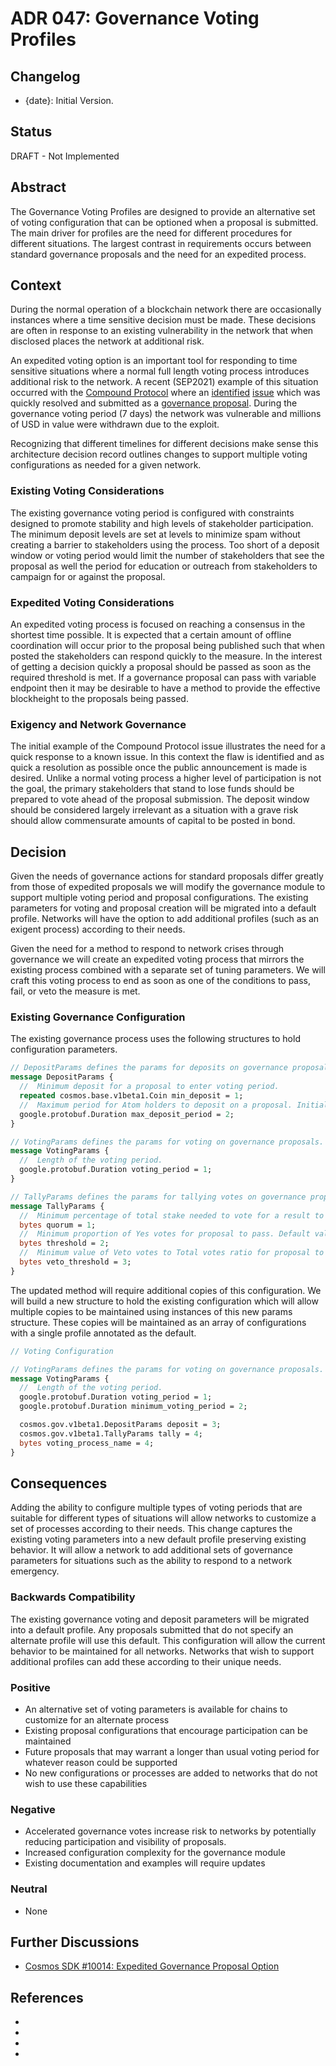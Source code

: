 
# ADR 047: Governance Voting Profiles

## Changelog

- {date}: Initial Version.

## Status

DRAFT - Not Implemented

## Abstract

The Governance Voting Profiles are designed to provide an alternative set of voting configuration that can be
optioned when a proposal is submitted. The main driver for profiles are the need for different procedures for different
situations.  The largest contrast in requirements occurs between standard governance proposals and the need for 
an expedited process.

## Context

During the normal operation of a blockchain network there are occasionally instances where a time sensitive decision must 
be made.  These decisions are often in response to an existing vulnerability in the network that when disclosed places 
the network at additional risk.

An expedited voting option is an important tool for responding to time sensitive situations where a normal full length
voting process introduces additional risk to the network. A recent (SEP2021) example of this situation occurred with
the [Compound Protocol][1] where an [identified][2] [issue][3] which was quickly resolved and submitted as a
[governance proposal][4].  During the governance voting period (7 days) the network was vulnerable and millions of USD
in value were withdrawn due to the exploit. 

Recognizing that different timelines for different decisions make sense this architecture decision record outlines
changes to support multiple voting configurations as needed for a given network.

### Existing Voting Considerations

The existing governance voting period is configured with constraints designed to promote stability and high levels of
stakeholder participation.  The minimum deposit levels are set at levels to minimize spam without creating a barrier to
stakeholders using the process.  Too short of a deposit window or voting period would limit the number of stakeholders
that see the proposal as well the period for education or outreach from stakeholders to campaign for or against the 
proposal.

### Expedited Voting Considerations

An expedited voting process is focused on reaching a consensus in the shortest time possible.  It is expected that a 
certain amount of offline coordination will occur prior to the proposal being published such that when posted the 
stakeholders can respond quickly to the measure.  In the interest of getting a decision quickly a proposal should be
passed as soon as the required threshold is met.  If a governance proposal can pass with variable endpoint then it may
be desirable to have a method to provide the effective blockheight to the proposals being passed.

### Exigency and Network Governance

The initial example of the Compound Protocol issue illustrates the need for a quick response to a known issue.  In this 
context the flaw is identified and as quick a resolution as possible once the public announcement is made is desired.
Unlike a normal voting process a higher level of participation is not the goal, the primary stakeholders that stand to 
lose funds should be prepared to vote ahead of the proposal submission.  The deposit window should be considered largely
irrelevant as a situation with a grave risk should allow commensurate amounts of capital to be posted in bond.


## Decision

Given the needs of governance actions for standard proposals differ greatly from those of expedited proposals we will 
modify the governance module to support multiple voting period and proposal configurations.  The existing parameters
for voting and proposal creation will be migrated into a default profile.  Networks will have the option to add
additional profiles (such as an exigent process) according to their needs.

Given the need for a method to respond to network crises through governance we will create an expedited voting process
that mirrors the existing process combined with a separate set of tuning parameters.  We will craft this voting process
to end as soon as one of the conditions to pass, fail, or veto the measure is met.

### Existing Governance Configuration

The existing governance process uses the following structures to hold configuration parameters.

```proto
// DepositParams defines the params for deposits on governance proposals.
message DepositParams {
  //  Minimum deposit for a proposal to enter voting period.
  repeated cosmos.base.v1beta1.Coin min_deposit = 1;
  //  Maximum period for Atom holders to deposit on a proposal. Initial value: 2  months.
  google.protobuf.Duration max_deposit_period = 2;
}

// VotingParams defines the params for voting on governance proposals.
message VotingParams {
  //  Length of the voting period.
  google.protobuf.Duration voting_period = 1;
}

// TallyParams defines the params for tallying votes on governance proposals.
message TallyParams {
  //  Minimum percentage of total stake needed to vote for a result to be considered valid.
  bytes quorum = 1;
  //  Minimum proportion of Yes votes for proposal to pass. Default value: 0.5.
  bytes threshold = 2;
  //  Minimum value of Veto votes to Total votes ratio for proposal to be vetoed. Default value: 1/3.
  bytes veto_threshold = 3;
}
```

The updated method will require additional copies of this configuration.  We will build a new structure to hold the
existing configuration which will allow multiple copies to be maintained using instances of this new params structure.
These copies will be maintained as an array of configurations with a single profile annotated as the default.

```proto
// Voting Configuration

// VotingParams defines the params for voting on governance proposals.
message VotingParams {
  //  Length of the voting period.
  google.protobuf.Duration voting_period = 1;
  google.protobuf.Duration minimum_voting_period = 2;

  cosmos.gov.v1beta1.DepositParams deposit = 3;
  cosmos.gov.v1beta1.TallyParams tally = 4;
  bytes voting_process_name = 4;
}

```

## Consequences

Adding the ability to configure multiple types of voting periods that are suitable for different types of situations
will allow networks to customize a set of processes according to their needs.  This change captures the existing voting
parameters into a new default profile preserving existing behavior.  It will allow a network to add additional sets of 
governance parameters for situations such as the ability to respond to a network emergency.


### Backwards Compatibility

The existing governance voting and deposit parameters will be migrated into a default profile.  Any proposals submitted
that do not specify an alternate profile will use this default.  This configuration will allow the current behavior to
be maintained for all networks.  Networks that wish to support additional profiles can add these according to their 
unique needs.

### Positive

- An alternative set of voting parameters is available for chains to customize for an alternate process
- Existing proposal configurations that encourage participation can be maintained
- Future proposals that may warrant a longer than usual voting period for whatever reason could be supported
- No new configurations or processes are added to networks that do not wish to use these capabilities

### Negative

- Accelerated governance votes increase risk to networks by potentially reducing participation and visibility of proposals.
- Increased configuration complexity for the governance module
- Existing documentation and examples will require updates

### Neutral

- None

## Further Discussions

- [Cosmos SDK #10014: Expedited Governance Proposal Option](https://github.com/cosmos/cosmos-sdk/issues/10014)


## References

- [1]: https://compound.finance
- [2]: https://cointelegraph.com/news/compound-supply-bug-mistakenly-rewarded-users-with-70m-in-tokens
- [3]: https://twitter.com/Mudit__Gupta/status/1443454935639609345?ref_src=twsrc%5Etfw%7Ctwcamp%5Etweetembed%7Ctwterm%5E1443454938151985153%7Ctwgr%5E%7Ctwcon%5Es2_ref_url=https%3A%2F%2Fcointelegraph.com%2Fnews%2Fcompound-supply-bug-mistakenly-rewarded-users-with-70m-in-tokens
- [4]: https://compound.finance/governance/proposals/64